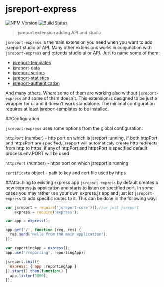 # jsreport-express
[![NPM Version](http://img.shields.io/npm/v/jsreport-express.svg?style=flat-square)](https://npmjs.com/package/jsreport-express)
[![Build Status](https://travis-ci.org/jsreport/jsreport-express.png?branch=master)](https://travis-ci.org/jsreport/jsreport-express)

> jsreport extension adding API and studio

`jsreport-express` is the main extension you need when you want to add jsreport studio or API. Many other extensions works in conjunction with `jsreport-express` and extends studio ui or API. Just to name some of them:

- [jsreport-templates](https://github.com/jsreport/jsreport-templates)
- [jsreport-data](https://github.com/jsreport/jsreport-data)
- [jsreport-scripts](https://github.com/jsreport/jsreport-scripts)
- [jsreport-statistics](https://github.com/jsreport/jsreport-statistics)
- [jsreport-authentication](https://github.com/jsreport/jsreport-authentication)

And many others. Where some of them are working also without `jsreport-express` and some of them doesn't.  This extension is designed to be just a wrapper for ui and it doesn't work standalone. The minimal configuration requires at least [jsreport-templates](https://github.com/jsreport/jsreport-templates) to be installed.

##Configuration

`jsreport-express` uses some options from the global configuration:

`httpPort` (number) - http port on which is jsreport running, if both httpPort and httpsPort are specified, jsreport will automaticaly create http redirects from http to https, if any of httpPort and httpsPort is specified default process.env.PORT will be used

`httpsPort` (number) - https port on which jsreport is running

`certificate` object - path to key and cert file used by https

##Attaching to existing express app
`jsreport-express` by default creates a new express.js application and starts to listen on specified port. In some cases you may rather use your own express.js app and just let `jsreport-express` to add specific routes to it. This can be done in the following way:

```js
var jsreport = require('jsreport-core')(),//or just jsreport
    express = require('express');

var app = express();

app.get('/', function (req, res) {
  res.send('Hello from the main application');
});

var reportingApp = express();
app.use('/reporting', reportingApp);

jsreport.init({
  express: { app :reportingApp } 
}).start().then(function() {
  app.listen(3000);
});
```